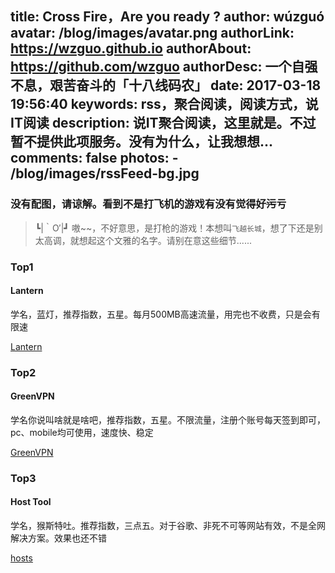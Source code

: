 title: Cross Fire，Are you ready ?
author: wúzguó
avatar: /blog/images/avatar.png
authorLink: https://wzguo.github.io
authorAbout: https://github.com/wzguo
authorDesc: 一个自强不息，艰苦奋斗的「十八线码农」
date: 2017-03-18 19:56:40
keywords: rss，聚合阅读，阅读方式，说IT阅读
description: 说IT聚合阅读，这里就是。不过暂不提供此项服务。没有为什么，让我想想...
comments: false
photos:
	- /blog/images/rssFeed-bg.jpg
---

### 没有配图，请谅解。看到不是打飞机的游戏有没有觉得好~~污~~亏

> ┗|｀O′|┛ 嗷~~，不好意思，是打枪的游戏！本想叫`飞越长城`，想了下还是别太高调，就想起这个文雅的名字。请别在意这些细节......

### Top1

#### Lantern

学名，蓝灯，推荐指数，五星。每月500MB高速流量，用完也不收费，只是会有限速

[Lantern](https://github.com/getlantern/forum)

### Top2

#### GreenVPN

学名你说叫啥就是啥吧，推荐指数，五星。不限流量，注册个账号每天签到即可，pc、mobile均可使用，速度快、稳定

[GreenVPN](https://www.greenjsq.me/index.php)

### Top3

#### Host Tool 

学名，猴斯特吐。推荐指数，三点五。对于谷歌、非死不可等网站有效，不是全网解决方案。效果也还不错

[hosts](https://github.com/tangkunyin/UsefullShells)



